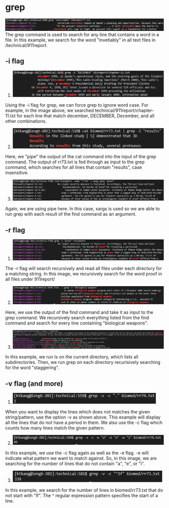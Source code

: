 # grep

![grep1](grep1.PNG)
The grep command is used to search for any line that contains a word in a file. In this example, we search for the word "invetiably" in all text files in /technical/911report. 

## -i flag
1. ![grep2](grep2.PNG)

Using the -i flag for grep, we can force grep to ignore word case. For example, in the image above, we searched technical/911report/chapter-11.txt for each line that match december, DECEMBER, December, and all other combinations.

2. ![grep3](grep3.PNG)

Here, we "pipe" the output of the cat command into the input of the grep command. The output of rr73.txt is fed through as input to the grep command, which searches for all lines that contain "results", case insensitive.

3. ![grep4](grep4.PNG)

Again, we are using pipe here. In this case, xargs is used so we are able to run grep with each result of the find command as an argument. 

## -r flag

1. ![grep5](grep5.PNG)

The -r flag will search recursively and read all files under each directory for a matching string. In this image, we recursively search for the word proof in all files under 911report/

2. ![grep6](grep6.PNG)

Here, we use the output of the find command and take it as input to the grep command. We recursively search everything listed from the find command and search for every line containing "biological weapons".

3. ![grep7](grep7.PNG)

In this example, we run ls on the current directory, which lists all subdirectories. Then, we run grep on each directory recurisively searching for the word "staggering".

## -v flag (and more)

1. ![grep8](grep8.PNG)

When you want to display the lines which does not matches the given string/pattern, use the option -v as shown above. This example will display all the lines that do not have a period in them. We also use the -c flag which counts how many lines match the given pattern.

2. ![grep9](grep9.PNG)

In this example, we use the -c flag again as well as the -e flag. -e will indicate what pattern we want to match against. So, in this image, we are searching for the number of lines that do not contain "a", "e", or "i".

3. ![grep10](grep10.PNG)

In this example, we search for the number of lines in biomed/rr73.txt that do not start with "If". The ^ regular expression pattern specifies the start of a line.